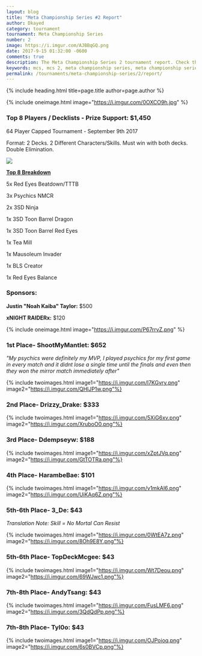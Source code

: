 ```yaml
---
layout: blog
title: "Meta Championship Series #2 Report"
author: Dkayed
category: tournament
tournament: Meta Championship Series
number: 2
image: https://i.imgur.com/AJBBqGQ.png
date: 2017-9-15 01:32:00 -0600
comments: true
description: The Meta Championship Series 2 tournament report. Check the prize winners and their decks here.
keywords: mcs, mcs 2, meta championship series, meta championship series 2, meta championship series winners, meta championship series decks, tournament
permalink: /tournaments/meta-championship-series/2/report/
---
```


{% include heading.html title=page.title author=page.author %} 

{% include oneimage.html image="https://i.imgur.com/0OXCO9h.jpg" %}

### Top 8 Players / Decklists - Prize Support: $1,450
64 Player Capped Tournament - September 9th 2017

Format: 2 Decks. 2 Different Characters/Skills. Must win with both decks. Double Elimination.

<div class="col-12">
    <div class="row">
        <div class="col-sm-6 col-12 text-center"><img class="img-fluid" src="https://i.imgur.com/Exru854.png"></div>
            <div class="col-sm-6 col-12">
                <div class="h2"><p class="text-center"><b><u>Top 8 Breakdown</u></b></p></div>
                <div class="h4"><p>5x Red Eyes Beatdown/TTTB</p>
                <p>3x Psychics NMCR</p>
                <p>​2x 3SD Ninja</p>
                <p>1x 3SD Toon Barrel Dragon</p>
                <p>1x 3SD Toon Barrel Red Eyes</p>
                <p>1x Tea Mill</p>
                <p>1x Mausoleum Invader</p>
                <p>1x BLS Creator</p>
                <p>1x Red Eyes Balance</p>
            </div>
        </div>
    </div>
</div>

### Sponsors:
**Justin "Noah Kaiba" Taylor:** $500

**xNIGHT RAIDERx:** $120

{% include oneimage.html image="https://i.imgur.com/P67rrvZ.png" %}

### 1st Place- ShootMyMantlet: $652
*"My psychics were definitely my MVP, I played psychics for my first game in every match and it didnt lose a single time until the finals and even then they won the mirror match immediately after"*

{% include twoimages.html image1="https://i.imgur.com/l7KGvry.png" image2="https://i.imgur.com/QHlJP1w.png"%}

### ​2nd Place- Drizzy_Drake: $333

{% include twoimages.html image1="https://i.imgur.com/5XiG6xv.png" image2="https://i.imgur.com/XruboO0.png"%}

### ​3rd Place- Ddempseyw: $188

{% include twoimages.html image1="https://i.imgur.com/xZptJVq.png" image2="https://i.imgur.com/GtTOTRa.png"%}

### ​4th Place- HarambeBae: $101

{% include twoimages.html image1="https://i.imgur.com/v1mkAl6.png" image2="https://i.imgur.com/UiKAq6Z.png"%}

### ​5th-6th Place- 3_De: $43
*Translation Note: Skill = No Mortal Can Resist*

{% include twoimages.html image1="https://i.imgur.com/0WtEA7z.png" image2="https://i.imgur.com/8Oh9E8Y.png"%}

### ​5th-6th Place- TopDeckMcgee: $43

{% include twoimages.html image1="https://i.imgur.com/Wt7Deou.png" image2="https://i.imgur.com/69WJwc1.png"%}

### ​7th-8th Place- AndyTsang: $43

{% include twoimages.html image1="https://i.imgur.com/FusLMF6.png" image2="https://i.imgur.com/3QdQdPp.png"%}

### ​7th-8th Place- Tyl0o: $43

{% include twoimages.html image1="https://i.imgur.com/OJPoioq.png" image2="https://i.imgur.com/6s0BVCp.png"%}
